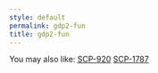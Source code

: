 ```yaml
---
style: default
permalink: gdp2-fun
title: gdp2-fun
---
```

You may also like:
[SCP-920](http://scp-wiki.net/scp-920)
[SCP-1787](http://scp-wiki.net/scp-1787)